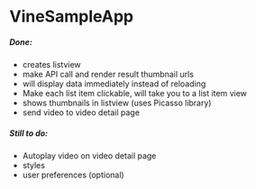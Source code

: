 VineSampleApp
=============

##### Done:
- creates listview
- make API call and render result thumbnail urls
- will display data immediately instead of reloading
- Make each list item clickable, will take you to a list item view
- shows thumbnails in listview (uses Picasso library)
- send video to video detail page

##### Still to do:

- Autoplay video on video detail page
- styles
- user preferences (optional)
